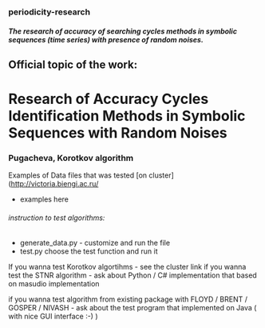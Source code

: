 ### periodicity-research
##### The research of accuracy of searching cycles methods in symbolic sequences (time series) with presence of random noises.

## Official topic of the work:
# Research of Accuracy Cycles Identification Methods in Symbolic Sequences with Random Noises


### Pugacheva, Korotkov algorithm
Examples of Data files that was tested [on cluster](http://victoria.biengi.ac.ru/
- examples here 


###### instruction to test algorithms: 
- generate_data.py - customize and run the file
- test.py choose the test function and run it


If you wanna test Korotkov algortihms - see the cluster link
if you wanna test the STNR algorithm - ask about Python / C# implementation 
                                       that based on masudio implementation 

if you wanna test algorithm from existing package with FLOYD / BRENT / GOSPER / NIVASH - ask about the test program
that implemented on Java ( with nice GUI interface :-) )
